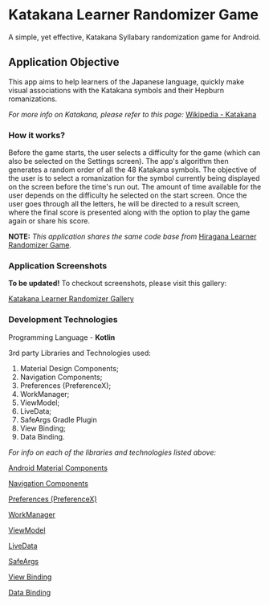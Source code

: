 # Katakana Learner Randomizer Game
A simple, yet effective, Katakana Syllabary randomization game for Android.

## Application Objective
This app aims to help learners of the Japanese language, quickly make visual associations with the Katakana symbols
and their Hepburn romanizations.

<i>For more info on Katakana, please refer to this page:</i>
[Wikipedia - Katakana](https://en.wikipedia.org/wiki/Katakana)

### How it works?
Before the game starts, the user selects a difficulty for the game (which can also be selected on the Settings screen). The app's algorithm then generates a random order of all the 48 Katakana symbols. The objective of the user is to select a romanization for the symbol currently being displayed on the screen before the time's run out. The amount of time available for the user depends on the difficulty he selected on the start screen. Once the user goes through all the letters, he will be directed to a result screen, where the final score is presented along with the option to play the game again or share his score.

**NOTE:** <i>This application shares the same code base from </i>
[Hiragana Learner Randomizer Game](https://github.com/mathsemilio/hiragana-learner-randomizer).

### Application Screenshots
<b>**To be updated!**</b>
To checkout screenshots, please visit this gallery:
<p><a href="https://postimg.cc/gallery/kBJdB1c">Katakana Learner Randomizer Gallery</a></p>

### Development Technologies
Programming Language - **Kotlin**
<p>3rd party Libraries and Technologies used:</p>
<ol>
  <li>Material Design Components;</li>
  <li>Navigation Components;</li>
  <li>Preferences (PreferenceX);</li>
  <li>WorkManager;</li>
  <li>ViewModel;</li>
  <li>LiveData;</li>
  <li>SafeArgs Gradle Plugin</li>
  <li>View Binding;</li>
  <li>Data Binding.</li>
</ol >

<i>For info on each of the libraries and technologies listed above:</i>
<p><a href="https://github.com/material-components/material-components-android">Android Material Components</a></p>
<p><a href="https://developer.android.com/guide/navigation/navigation-getting-started">Navigation Components</a></p>
<p><a href="https://developer.android.com/guide/topics/ui/settings">Preferences (PreferenceX)</a></p>
<p><a href="https://developer.android.com/topic/libraries/architecture/workmanager/basics">WorkManager</a></p>
<p><a href="https://developer.android.com/topic/libraries/architecture/viewmodel">ViewModel</a></p>
<p><a href="https://developer.android.com/topic/libraries/architecture/livedata">LiveData</a></p>
<p><a href="https://developer.android.com/guide/navigation/navigation-pass-data#Safe-args">SafeArgs</a></p>
<p><a href="https://developer.android.com/topic/libraries/view-binding">View Binding</a></p>
<p><a href="https://developer.android.com/topic/libraries/data-binding">Data Binding</a></p>

